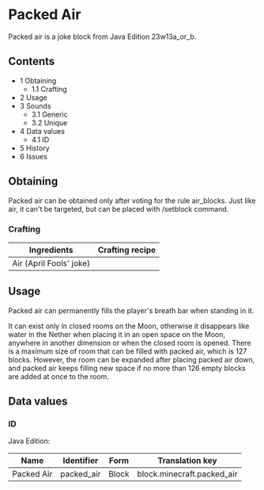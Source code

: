 # Packed Air
Packed air is a joke block from Java Edition 23w13a_or_b.

## Contents
- 1 Obtaining
	- 1.1 Crafting
- 2 Usage
- 3 Sounds
	- 3.1 Generic
	- 3.2 Unique
- 4 Data values
	- 4.1 ID
- 5 History
- 6 Issues

## Obtaining
Packed air can be obtained only after voting for the rule air_blocks. Just like air, it can't be targeted, but can be placed with /setblock command.

### Crafting
| Ingredients             | Crafting recipe |
|-------------------------|-----------------|
| Air (April Fools' joke) |                 |

## Usage
Packed air can permanently fills the player's breath bar when standing in it.

It can exist only in closed rooms on the Moon, otherwise it disappears like water in the Nether when placing it in an open space on the Moon, anywhere in another dimension or when the closed room is opened. There is a maximum size of room that can be filled with packed air, which is 127 blocks. However, the room can be expanded after placing packed air down, and packed air keeps filling new space if no more than 126 empty blocks are added at once to the room.

## Data values
### ID
Java Edition:

| Name       | Identifier | Form  | Translation key            |
|------------|------------|-------|----------------------------|
| Packed Air | packed_air | Block | block.minecraft.packed_air |


